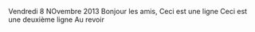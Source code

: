 Vendredi 8 NOvembre 2013
Bonjour les amis,
Ceci est une ligne
Ceci est une deuxième ligne
Au revoir
